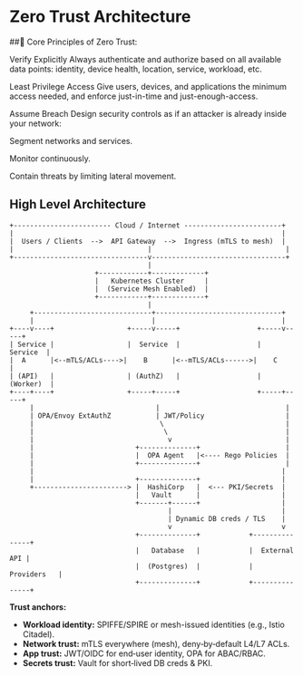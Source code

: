 # Zero Trust Architecture

##🔑 Core Principles of Zero Trust:

Verify Explicitly
Always authenticate and authorize based on all available data points: identity, device health, location, service, workload, etc.

Least Privilege Access
Give users, devices, and applications the minimum access needed, and enforce just-in-time and just-enough-access.

Assume Breach
Design security controls as if an attacker is already inside your network:

Segment networks and services.

Monitor continuously.

Contain threats by limiting lateral movement.


## High Level Architecture

```
+------------------------ Cloud / Internet ------------------------+
|                                                                  |
|  Users / Clients  -->  API Gateway  -->  Ingress (mTLS to mesh)  |
|                                 |                                 |
+---------------------------------v---------------------------------+
                                  |
                     +------------+-------------+
                     |   Kubernetes Cluster     |
                     |  (Service Mesh Enabled)  |
                     +------------+-------------+
                                  |
     +-----------------------------+-------------------------------+
     |                             |                               |
+----v----+                  +-----v-----+                   +-----v-----+
| Service |                  |  Service  |                   |  Service  |
|  A      |<--mTLS/ACLs---->|    B      |<--mTLS/ACLs------>|    C      |
| (API)   |                  | (AuthZ)   |                   | (Worker)  |
+----+----+                  +-----+-----+                   +-----+-----+
     |                              |                               |
     | OPA/Envoy ExtAuthZ           | JWT/Policy                    |
     |                               \                              |
     |                                \                             |
     |                                 v                            |
     |                         +--------------+                     |
     |                         |  OPA Agent   |<---- Rego Policies  |
     |                         +--------------+                     |
     |                                                             |
     |                         +--------------+                    |
     +-----------------------> |  HashiCorp   |  <--- PKI/Secrets  |
                               |   Vault      |                    |
                               +-------+------+                    |
                                       |                           |
                                       | Dynamic DB creds / TLS    |
                                       v                           v
                               +--------------+            +---------------+
                               |   Database   |            |  External API |
                               |  (Postgres)  |            |   Providers   |
                               +--------------+            +---------------+
```

**Trust anchors:**

* **Workload identity:** SPIFFE/SPIRE or mesh-issued identities (e.g., Istio Citadel).
* **Network trust:** mTLS everywhere (mesh), deny‑by‑default L4/L7 ACLs.
* **App trust:** JWT/OIDC for end‑user identity, OPA for ABAC/RBAC.
* **Secrets trust:** Vault for short‑lived DB creds & PKI.


